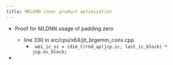 ```yaml
---
title: MKLDNN inner product optimization
---
```


- Proof for MLDNN usage of padding zero
	 - line 330 in src/cpu/x64/jit_brgemm_conv.cpp
		 - ` wei_ic_sz = (dim_t)rnd_up(jcp.ic, last_ic_block) * jcp.oc_block;`

- 
